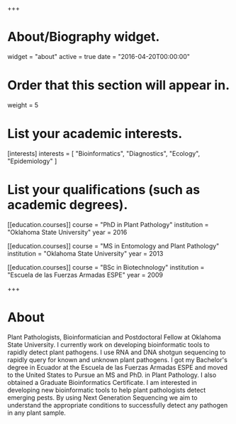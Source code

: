 +++
# About/Biography widget.
widget = "about"
active = true
date = "2016-04-20T00:00:00"

# Order that this section will appear in.
weight = 5

# List your academic interests.
[interests]
  interests = [
    "Bioinformatics",
    "Diagnostics",
    "Ecology",
	"Epidemiology"
  ]

# List your qualifications (such as academic degrees).
[[education.courses]]
  course = "PhD in Plant Pathology"
  institution = "Oklahoma State University"
  year = 2016

[[education.courses]]
  course = "MS in Entomology and Plant Pathology"
  institution = "Oklahoma State University"
  year = 2013

[[education.courses]]
  course = "BSc in Biotechnology"
  institution = "Escuela de las Fuerzas Armadas ESPE"
  year = 2009
 
+++

# About
Plant Pathologists, Bioinformatician and Postdoctoral Fellow at Oklahoma State University. I currently work on developing
bioinformatic tools to rapidly detect plant pathogens. I use RNA and DNA shotgun sequencing to rapidly query for known and
unknown plant pathogens. I got my Bachelor's degree in Ecuador at the Escuela de las Fuerzas Armadas ESPE and 
moved to the United States to Pursue an MS and PhD. in Plant Pathology. I also obtained a Graduate Bioinformatics Certificate. I am interested in developing new bioinformatic tools 
to help plant pathologists detect emerging pests. By using Next Generation Sequencing we aim to understand the appropriate conditions to successfully detect any pathogen in any plant sample.

